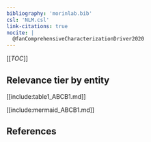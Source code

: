 ```yaml
---
bibliography: 'morinlab.bib'
csl: 'NLM.csl'
link-citations: true
nocite: |
  @fanComprehensiveCharacterizationDriver2020
---
```


[[_TOC_]]

## Relevance tier by entity

[[include:table1_ABCB1.md]]

[[include:mermaid_ABCB1.md]]

## References


